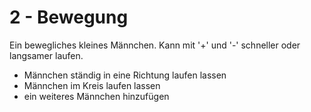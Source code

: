 # 2 - Bewegung

Ein bewegliches kleines Männchen. Kann mit '+' und '-' schneller oder langsamer laufen.

* Männchen ständig in eine Richtung laufen lassen
* Männchen im Kreis laufen lassen
* ein weiteres Männchen hinzufügen

